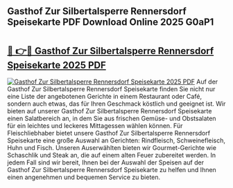 ## Gasthof Zur Silbertalsperre Rennersdorf Speisekarte PDF Download Online 2025 G0aP1

# <h2><a href="http://gc9g8q.nevu.top/?p=Gasthof+Zur+Silbertalsperre+Rennersdorf+Speisekarte">🔗 👉🔴 Gasthof Zur Silbertalsperre Rennersdorf Speisekarte 2025 PDF</a></h2>

[![Gasthof Zur Silbertalsperre Rennersdorf Speisekarte 2025 PDF](https://i.imgur.com/dBaPXMq.png)](http://gc9g8q.nevu.top/?p=Gasthof+Zur+Silbertalsperre+Rennersdorf+Speisekarte)
Auf der Gasthof Zur Silbertalsperre Rennersdorf Speisekarte finden Sie nicht nur eine Liste der angebotenen Gerichte in einem Restaurant oder Café, sondern auch etwas, das für Ihren Geschmack köstlich und geeignet ist. Wir bieten auf unserer Gasthof Zur Silbertalsperre Rennersdorf Speisekarte einen Salatbereich an, in dem Sie aus frischen Gemüse- und Obstsalaten für ein leichtes und leckeres Mittagessen wählen können. Für Fleischliebhaber bietet unsere Gasthof Zur Silbertalsperre Rennersdorf Speisekarte eine große Auswahl an Gerichten: Rindfleisch, Schweinefleisch, Huhn und Fisch. Unseren Auserwählten bieten wir Gourmet-Gerichte wie Schaschlik und Steak an, die auf einem alten Feuer zubereitet werden. In jedem Fall sind wir bereit, Ihnen bei der Auswahl der Speisen auf der Gasthof Zur Silbertalsperre Rennersdorf Speisekarte zu helfen und Ihnen einen angenehmen und bequemen Service zu bieten.

